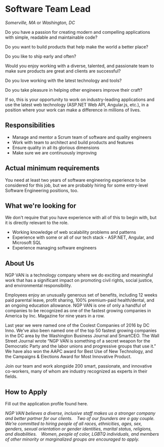 Software Team Lead
================
*Somerville, MA* or *Washington, DC*

Do you have a passion for creating modern and compelling applications with simple, readable and maintainable code?

Do you want to build products that help make the world a better place?

Do you like to ship early and often?

Would you enjoy working with a diverse, talented, and passionate team to make sure products are great and clients are successful?

Do you love working with the latest technology and tools?

Do you take pleasure in helping other engineers improve their craft?

If so, this is your opportunity to work on industry-leading applications and use the latest web technology (ASP.NET Web API, Angular.js, etc.), in a position where your work can make a difference in millions of lives.

Responsibilities
----------------

* Manage and mentor a Scrum team of software and quality engineers
* Work with team to architect and build products and features
* Ensure quality in all its glorious dimensions
* Make sure we are continuously improving

Actual minimum requirements
---------------------------

You need at least two years of software engineering experience to be considered for this job, but we are probably hiring for some entry-level Software Engineering positions, too.

What we're looking for
----------------------

We don't require that you have experience with all of this to begin with, but it is directly relevant to the role.

* Working knowledge of web scalability problems and patterns
* Experience with some or all of our tech stack - ASP.NET, Angular, and Microsoft SQL
* Experience managing software engineers


About Us
--------

NGP VAN is a technology company where we do exciting and meaningful work that has a significant impact on promoting civil rights, social justice, and environmental responsibility.

Employees enjoy an unusually generous set of benefits, including 12 weeks paid parental leave, profit sharing, 100% premium-paid health/dental, and an ongoing education allowance. NGP VAN is one of only a handful of companies to be recognized as one of the fastest growing companies in America by Inc. Magazine for nine years in a row.

Last year we were named one of the Coolest Companies of 2016 by DC Inno. We've also been named one of the top 50 fastest growing companies in the DC area by the Washington Business Journal and SmartCEO. The Wall Street Journal wrote “NGP VAN is something of a secret weapon for the Democratic Party and the labor unions and progressive groups that use it.” We have also won the AAPC award for Best Use of New Technology, and the Campaigns & Elections Award for Most Innovative Product.

Join our team and work alongside 200 smart, passionate, and innovative co-workers, many of whom are industry recognized as experts in their fields.

How to Apply
------------

Fill out the application profile found here.

_NGP VAN believes a diverse, inclusive staff makes us a stronger company and better partner for our clients.  Two of our founders are a gay couple.  We’re committed to hiring people of all races, ethnicities, ages, sex, genders, sexual orientation or gender identities, marital status, religions, and disabilities.  Women, people of color, LGBTQ individuals, and members of other minority or marginalized groups are encouraged to apply._

